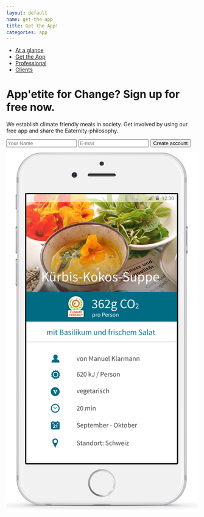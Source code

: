 ```yaml
---
layout: default
name: get-the-app
title: Get the App!
categories: app
---
```



<div class="wrapper">

  <div class="container hidden-xs">
    <div class="row">
      <div class="col-xs-12 text-center">
        <ul class="subNavigation">
          <a href="/app"><li>At a glance</li></a>
          <a href="/app/get-the-app"><li class="current">Get the App</li></a>
          <a href="/app/professional"><li>Professional</li></a>
          <a href="/app/clients"><li>Clients</li></a>
        </ul>
      </div>
    </div>
  </div>

  <div class="container">
    <div class="row push-top small-push-bottom">
      <div class="col-xs-12 col-sm-offset-1 col-sm-6 col-md-5">
		<form id="register" action="{{ site.eaternity_app }}/signup">
        <h1>App'etite for Change? Sign up for free now.</h1>
        <p>We establish climate friendly meals in society. Get involved by using our free app and share the Eaternity-philosophy.</p>
        <input type="text" name="name" placeholder="Your Name"/>
        <input type="text" name="email" placeholder="E-mail" />
        <!-- <div class="small-push-top">
          <input type="checkbox" name="check"> I accept the <a href="/legal">terms and conditions</a> of Eaternity
        </div> -->
        <button type="submit" class="small-push-top">
          Create account <i class="fa fa-angle-right fa-lg"></i>
        </button>
		</form>
		<p id="result" class="small-push-top"></p>
      </div>
      <div class="col-xs-offset-2 col-xs-8 col-sm-offset-0 col-sm-4 col-md-offset-2 col-md-3">
        <img class="responsive" src="/img/get-the-app/iphone-screen.png">
      </div>
    </div>
  </div>
</div>

<div id="footer" class="sticky"></div>

<script src="https://ajax.googleapis.com/ajax/libs/jquery/1.11.3/jquery.min.js"></script>
<script src="/js/jquery.magnific-popup.min.js"></script>
<script src="/js/bootstrap.min.js"></script>
<script src="/js/icheck.min.js"></script>
<script src="/js/script.js"></script>
